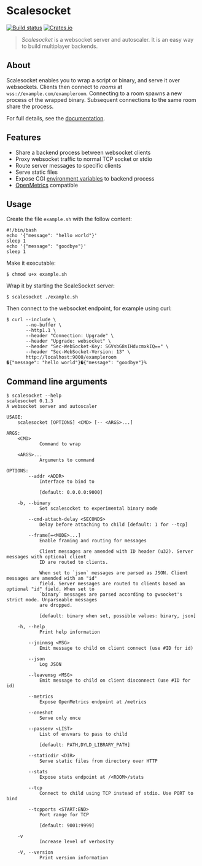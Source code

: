# Scalesocket

[![Build status](https://github.com/scalesocket/scalesocket/actions/workflows/ci.yml/badge.svg)](https://github.com/scalesocket/scalesocket/actions)
[![Crates.io](https://img.shields.io/crates/v/scalesocket.svg)](https://crates.io/crates/scalesocket)

> *Scalesocket* is a websocket server and autoscaler. It is an easy way to build multiplayer backends.


## About

Scalesocket enables you to wrap a script or binary, and serve it over websockets. Clients then connect to *rooms* at `wss://example.com/exampleroom`. Connecting to a room spawns a new process of the wrapped binary. Subsequent connections to the same room share the process.

For full details, see the [documentation](https://www.scalesocket.org/docs.html).


## Features

* Share a backend process between websocket clients
* Proxy websocket traffic to normal TCP socket or stdio
* Route server messages to specific clients
* Serve static files
* Expose CGI [environment variables](https://www.rfc-editor.org/rfc/rfc3875.html) to backend process
* [OpenMetrics](https://github.com/OpenObservability/OpenMetrics) compatible


## Usage

Create the file `example.sh` with the follow content:
```console,ignore
#!/bin/bash
echo '{"message": "hello world"}'
sleep 1
echo '{"message": "goodbye"}'
sleep 1
```

Make it executable:
```console,ignore
$ chmod u+x example.sh
```

Wrap it by starting the ScaleSocket server:
```console,ignore
$ scalesocket ./example.sh
```

Then connect to the websocket endpoint, for example using curl:
```console,ignore
$ curl --include \
       --no-buffer \
       --http1.1 \
       --header "Connection: Upgrade" \
       --header "Upgrade: websocket" \
       --header "Sec-WebSocket-Key: SGVsbG8sIHdvcmxkIQ==" \
       --header "Sec-WebSocket-Version: 13" \
       http://localhost:9000/exampleroom
�{"message": "hello world"}�{"message": "goodbye"}%
```


## Command line arguments

```console
$ scalesocket --help
scalesocket 0.1.3
A websocket server and autoscaler

USAGE:
    scalesocket [OPTIONS] <CMD> [-- <ARGS>...]

ARGS:
    <CMD>
            Command to wrap

    <ARGS>...
            Arguments to command

OPTIONS:
        --addr <ADDR>
            Interface to bind to
            
            [default: 0.0.0.0:9000]

    -b, --binary
            Set scalesocket to experimental binary mode

        --cmd-attach-delay <SECONDS>
            Delay before attaching to child [default: 1 for --tcp]

        --frame[=<MODE>...]
            Enable framing and routing for messages
            
            Client messages are amended with ID header (u32). Server messages with optional client
            ID are routed to clients.
            
            When set to `json` messages are parsed as JSON. Client messages are amended with an "id"
            field. Server messages are routed to clients based an optional "id" field. When set to
            `binary` messages are parsed according to gwsocket's strict mode. Unparseable messages
            are dropped.
            
            [default: binary when set, possible values: binary, json]

    -h, --help
            Print help information

        --joinmsg <MSG>
            Emit message to child on client connect (use #ID for id)

        --json
            Log JSON

        --leavemsg <MSG>
            Emit message to child on client disconnect (use #ID for id)

        --metrics
            Expose OpenMetrics endpoint at /metrics

        --oneshot
            Serve only once

        --passenv <LIST>
            List of envvars to pass to child
            
            [default: PATH,DYLD_LIBRARY_PATH]

        --staticdir <DIR>
            Serve static files from directory over HTTP

        --stats
            Expose stats endpoint at /<ROOM>/stats

        --tcp
            Connect to child using TCP instead of stdio. Use PORT to bind

        --tcpports <START:END>
            Port range for TCP
            
            [default: 9001:9999]

    -v
            Increase level of verbosity

    -V, --version
            Print version information

```
